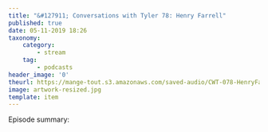 ```yaml
---
title: "&#127911; Conversations with Tyler 78: Henry Farrell"
published: true
date: 05-11-2019 18:26
taxonomy:
    category:
        - stream
    tag:
        - podcasts
header_image: '0'
theurl: https://mange-tout.s3.amazonaws.com/saved-audio/CWT-078-HenryFarrell-v1.mp3
image: artwork-resized.jpg
template: item
--- 
```

Episode summary: 
